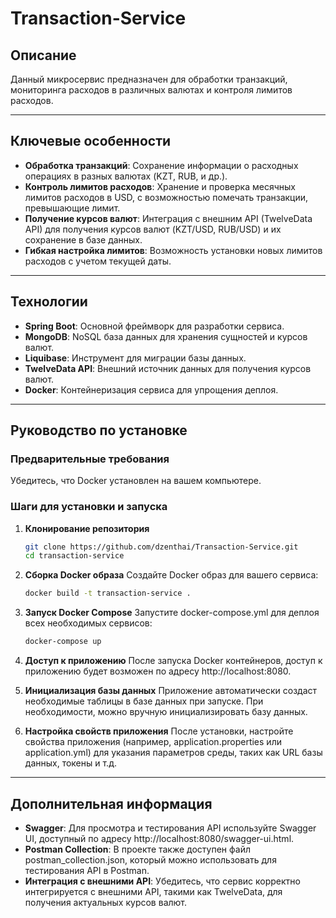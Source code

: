# Transaction-Service

## **Описание**

Данный микросервис предназначен для обработки транзакций, мониторинга расходов в различных валютах и контроля лимитов расходов.

---

## **Ключевые особенности**

- **Обработка транзакций**: Сохранение информации о расходных операциях в разных валютах (KZT, RUB, и др.).
- **Контроль лимитов расходов**: Хранение и проверка месячных лимитов расходов в USD, с возможностью помечать транзакции, превышающие лимит.
- **Получение курсов валют**: Интеграция с внешним API (TwelveData API) для получения курсов валют (KZT/USD, RUB/USD) и их сохранение в базе данных.
- **Гибкая настройка лимитов**: Возможность установки новых лимитов расходов с учетом текущей даты.

---

## **Технологии**

- **Spring Boot**: Основной фреймворк для разработки сервиса.
- **MongoDB**: NoSQL база данных для хранения сущностей и курсов валют.
- **Liquibase**: Инструмент для миграции базы данных.
- **TwelveData API**: Внешний источник данных для получения курсов валют.
- **Docker**: Контейнеризация сервиса для упрощения деплоя.

---

## **Руководство по установке**

### **Предварительные требования**

Убедитесь, что Docker установлен на вашем компьютере.

### **Шаги для установки и запуска**

1. **Клонирование репозитория**
   ```bash
   git clone https://github.com/dzenthai/Transaction-Service.git
   cd transaction-service

2. **Сборка Docker образа**
   Создайте Docker образ для вашего сервиса:
   ```bash
   docker build -t transaction-service .

3. **Запуск Docker Compose**
   Запустите docker-compose.yml для деплоя всех необходимых сервисов:
   ```bash
   docker-compose up

4. **Доступ к приложению**
   После запуска Docker контейнеров, доступ к приложению будет возможен по адресу http://localhost:8080.

5. **Инициализация базы данных**
   Приложение автоматически создаст необходимые таблицы в базе данных при запуске.
   При необходимости, можно вручную инициализировать базу данных.

6. **Настройка свойств приложения**
   После установки, настройте свойства приложения (например, application.properties или application.yml)
   для указания параметров среды, таких как URL базы данных, токены и т.д.

---

## **Дополнительная информация**

- **Swagger**: Для просмотра и тестирования API используйте Swagger UI, доступный по адресу http://localhost:8080/swagger-ui.html.
- **Postman Collection**: В проекте также доступен файл postman_collection.json, который можно использовать для тестирования API в Postman.
- **Интеграция с внешними API**: Убедитесь, что сервис корректно интегрируется с внешними API, такими как TwelveData, для получения актуальных курсов валют.
